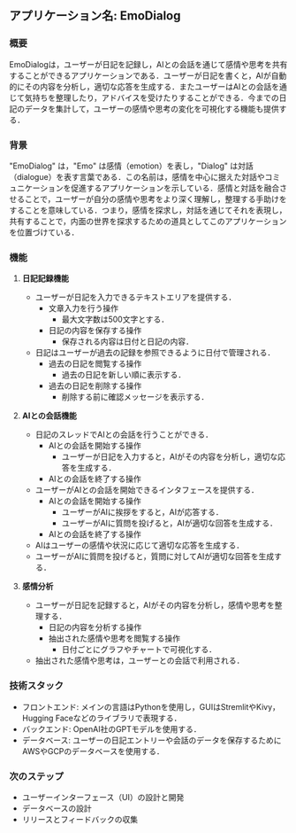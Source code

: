 ## アプリケーション名: EmoDialog

### 概要
EmoDialogは，ユーザーが日記を記録し，AIとの会話を通じて感情や思考を共有することができるアプリケーションである．ユーザーが日記を書くと，AIが自動的にその内容を分析し，適切な応答を生成する．またユーザーはAIとの会話を通じて気持ちを整理したり，アドバイスを受けたりすることができる．今までの日記のデータを集計して，ユーザーの感情や思考の変化を可視化する機能も提供する．

### 背景
"EmoDialog" は，"Emo" は感情（emotion）を表し，"Dialog" は対話（dialogue）を表す言葉である．この名前は，感情を中心に据えた対話やコミュニケーションを促進するアプリケーションを示している．感情と対話を融合させることで，ユーザーが自分の感情や思考をより深く理解し，整理する手助けをすることを意味している．つまり，感情を探求し，対話を通じてそれを表現し，共有することで，内面の世界を探求するための道具としてこのアプリケーションを位置づけている．

### 機能

1. **日記記録機能**
   - ユーザーが日記を入力できるテキストエリアを提供する．
      - 文章入力を行う操作
         - 最大文字数は500文字とする．
      - 日記の内容を保存する操作
         - 保存される内容は日付と日記の内容．
   - 日記はユーザーが過去の記録を参照できるように日付で管理される．
      - 過去の日記を閲覧する操作
         - 過去の日記を新しい順に表示する．
      - 過去の日記を削除する操作
         - 削除する前に確認メッセージを表示する．

2. **AIとの会話機能**
   - 日記のスレッドでAIとの会話を行うことができる．
      - AIとの会話を開始する操作
         - ユーザーが日記を入力すると，AIがその内容を分析し，適切な応答を生成する．
      - AIとの会話を終了する操作
   - ユーザーがAIとの会話を開始できるインタフェースを提供する．
      - AIとの会話を開始する操作
         - ユーザーがAIに挨拶をすると，AIが応答する．
         - ユーザーがAIに質問を投げると，AIが適切な回答を生成する．
      - AIとの会話を終了する操作
   - AIはユーザーの感情や状況に応じて適切な応答を生成する．
   - ユーザーがAIに質問を投げると，質問に対してAIが適切な回答を生成する．

3. **感情分析**
   - ユーザーが日記を記録すると，AIがその内容を分析し，感情や思考を整理する．
      - 日記の内容を分析する操作
      - 抽出された感情や思考を閲覧する操作
         - 日付ごとにグラフやチャートで可視化する．
   - 抽出された感情や思考は，ユーザーとの会話で利用される．

### 技術スタック

- フロントエンド: メインの言語はPythonを使用し，GUIはStremlitやKivy，Hugging Faceなどのライブラリで表現する．
- バックエンド: OpenAI社のGPTモデルを使用する．
- データベース: ユーザーの日記エントリーや会話のデータを保存するためにAWSやGCPのデータベースを使用する．

### 次のステップ

- ユーザーインターフェース（UI）の設計と開発
- データベースの設計
- リリースとフィードバックの収集
